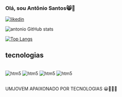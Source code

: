 ### Olá,  sou Antônio Santos😸🤗



[![likedin](https://img.shields.io/badge/LinkedIn-0077B5?style=for-the-badge&logo=linkedin&logoColor=white)](https://www.linkedin.com/in/ant%C3%B4nio-dos-santos-b342a9293)


![antonio GitHub stats](https://github-readme-stats.vercel.app/api?username=Anjsvf&show_icons=true&theme=radical)

[![Top Langs](https://github-readme-stats.vercel.app/api/top-langs/?username=Anjsvf)](https://github.com/Anjsvf/github-readme-stats)


## tecnologias

<div style="display: inline_block"><br>
<img align="center" alt="htm5" src="https://img.shields.io/badge/HTML5-E34F26?style=for-the-badge&logo=html5&logoColor=white"/>

<img align="center" alt="htm5" src="https://img.shields.io/badge/CSS3-1572B6?style=for-the-badge&logo=css3&logoColor=white"/>

<img align="center" alt="htm5" src="https://img.shields.io/badge/JavaScript-F7DF1E?style=for-the-badge&logo=javascript&logoColor=black"/>
<img align="center" alt="htm5" src="https://img.shields.io/badge/React-20232A?style=for-the-badge&logo=react&logoColor=61DAFB"/>
</div>
</br>


UMJOVEM APAIXONADO POR TECNOLOGIAS 😀💓💓💓
